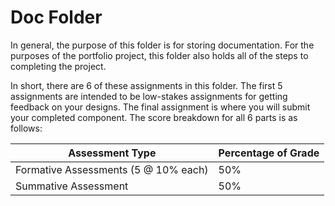 # Doc Folder

In general, the purpose of this folder is for storing documentation. For the
purposes of the portfolio project, this folder also holds all of the steps
to completing the project.

In short, there are 6 of these assignments in this folder. The first 5
assignments are intended to be low-stakes assignments for getting feedback on
your designs. The final assignment is where you will submit your completed
component. The score breakdown for all 6 parts is as follows:

| Assessment Type                      | Percentage of Grade |
| ------------------------------------ | ------------------- |
| Formative Assessments (5 @ 10% each) | 50%                 |
| Summative Assessment                 | 50%                 |
